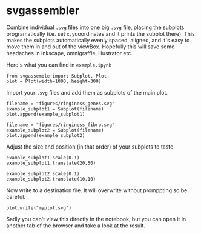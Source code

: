 # svgassembler

Combine individual ```.svg``` files into one big ```.svg``` file, placing the subplots programatically (i.e. set ```x,y```coordinates and it prints the subplot there).
This makes the subplots automatically evenly spaced, aligned, and it's easy to move them in and out of the viewBox. Hopefully this will save some headaches in inkscape, omnigraffle, illustrator etc.

Here's what you can find in ```example.ipynb```


```
from svgassemble import Subplot, Plot
plot = Plot(width=1000, height=300)
```

Import your ```.svg``` files and add them as subplots of the main plot.  

```
filename = "figures/ringiness_genes.svg"
example_subplot1 = Subplot(filename)
plot.append(example_subplot1)

filename = "figures/ringiness_fibro.svg"
example_subplot2 = Subplot(filename)
plot.append(example_subplot2)
```

Adjust the size and position (in that order) of your subplots to taste.

```
example_subplot1.scale(0.1)
example_subplot1.translate(20,50)

example_subplot2.scale(0.1)
example_subplot2.translate(10,10)
```
Now write to a destination file. It will overwrite without promppting so be careful.
```
plot.write("myplot.svg")
```
Sadly you can't view this directly in the notebook, but you can open it in another tab of the browser and take a look at the result.

